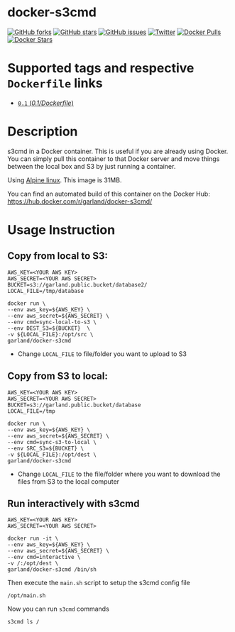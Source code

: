 docker-s3cmd
============
[![GitHub forks](https://img.shields.io/github/forks/sekka1/docker-s3cmd.svg)](https://github.com/sekka1/docker-s3cmd/network)
[![GitHub stars](https://img.shields.io/github/stars/sekka1/docker-s3cmd.svg)](https://github.com/sekka1/docker-s3cmd/stargazers)
[![GitHub issues](https://img.shields.io/github/issues/sekka1/docker-s3cmd.svg)](https://github.com/sekka1/docker-s3cmd/issues)
[![Twitter](https://img.shields.io/twitter/url/https/github.com/sekka1/docker-s3cmd.svg?style=social)](https://twitter.com/intent/tweet?text=S3cmd%20in%20a%20%40Docker%20container:&url=https://github.com/sekka1/docker-s3cmd)
[![Docker Pulls](https://img.shields.io/docker/pulls/garland/docker-s3cmd.svg)](https://hub.docker.com/r/garland/docker-s3cmd/)
[![Docker Stars](https://img.shields.io/docker/stars/garland/docker-s3cmd.svg)](https://hub.docker.com/r/garland/docker-s3cmd/)


# Supported tags and respective `Dockerfile` links

- [`0.1` (*0.1/Dockerfile*)](https://github.com/sekka1/docker-s3cmd/blob/master/0.1/Dockerfile)


# Description

s3cmd in a Docker container.  This is useful if you are already using Docker.
You can simply pull this container to that Docker server and move things between the local box and S3 by just running
a container.

Using [Alpine linux](https://hub.docker.com/_/alpine/).  This image is 31MB.

You can find an automated build of this container on the Docker Hub: https://hub.docker.com/r/garland/docker-s3cmd/

# Usage Instruction

## Copy from local to S3:

    AWS_KEY=<YOUR AWS KEY>
    AWS_SECRET=<YOUR AWS SECRET>
    BUCKET=s3://garland.public.bucket/database2/
    LOCAL_FILE=/tmp/database

    docker run \
    --env aws_key=${AWS_KEY} \
    --env aws_secret=${AWS_SECRET} \
    --env cmd=sync-local-to-s3 \
    --env DEST_S3=${BUCKET}  \
    -v ${LOCAL_FILE}:/opt/src \
    garland/docker-s3cmd

* Change `LOCAL_FILE` to file/folder you want to upload to S3

## Copy from S3 to local:

    AWS_KEY=<YOUR AWS KEY>
    AWS_SECRET=<YOUR AWS SECRET>
    BUCKET=s3://garland.public.bucket/database
    LOCAL_FILE=/tmp

    docker run \
    --env aws_key=${AWS_KEY} \
    --env aws_secret=${AWS_SECRET} \
    --env cmd=sync-s3-to-local \
    --env SRC_S3=${BUCKET} \
    -v ${LOCAL_FILE}:/opt/dest \
    garland/docker-s3cmd

* Change `LOCAL_FILE` to the file/folder where you want to download the files from S3 to the local computer

## Run interactively with s3cmd

    AWS_KEY=<YOUR AWS KEY>
    AWS_SECRET=<YOUR AWS SECRET>

    docker run -it \
    --env aws_key=${AWS_KEY} \
    --env aws_secret=${AWS_SECRET} \
    --env cmd=interactive \
    -v /:/opt/dest \
    garland/docker-s3cmd /bin/sh

Then execute the `main.sh` script to setup the s3cmd config file

    /opt/main.sh

Now you can run `s3cmd` commands

    s3cmd ls /
